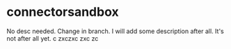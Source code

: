 # connectorsandbox

No desc needed. Change in branch.
I will add some description after all. 
It's not after all yet.
c zxczxc zxc zc
